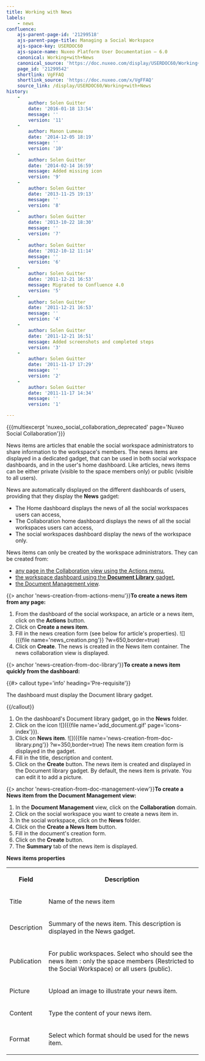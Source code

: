 ```yaml
---
title: Working with News
labels:
    - news
confluence:
    ajs-parent-page-id: '21299518'
    ajs-parent-page-title: Managing a Social Workspace
    ajs-space-key: USERDOC60
    ajs-space-name: Nuxeo Platform User Documentation — 6.0
    canonical: Working+with+News
    canonical_source: 'https://doc.nuxeo.com/display/USERDOC60/Working+with+News'
    page_id: '21299542'
    shortlink: VgFFAQ
    shortlink_source: 'https://doc.nuxeo.com/x/VgFFAQ'
    source_link: /display/USERDOC60/Working+with+News
history:
    - 
        author: Solen Guitter
        date: '2016-01-18 13:54'
        message: ''
        version: '11'
    - 
        author: Manon Lumeau
        date: '2014-12-05 18:19'
        message: ''
        version: '10'
    - 
        author: Solen Guitter
        date: '2014-02-14 16:59'
        message: Added missing icon
        version: '9'
    - 
        author: Solen Guitter
        date: '2013-11-25 19:13'
        message: ''
        version: '8'
    - 
        author: Solen Guitter
        date: '2013-10-22 18:30'
        message: ''
        version: '7'
    - 
        author: Solen Guitter
        date: '2012-10-12 11:14'
        message: ''
        version: '6'
    - 
        author: Solen Guitter
        date: '2011-12-21 16:53'
        message: Migrated to Confluence 4.0
        version: '5'
    - 
        author: Solen Guitter
        date: '2011-12-21 16:53'
        message: ''
        version: '4'
    - 
        author: Solen Guitter
        date: '2011-12-21 16:51'
        message: Added screenshots and completed steps
        version: '3'
    - 
        author: Solen Guitter
        date: '2011-11-17 17:29'
        message: ''
        version: '2'
    - 
        author: Solen Guitter
        date: '2011-11-17 14:34'
        message: ''
        version: '1'

---
```

{{{multiexcerpt 'nuxeo_social_collaboration_deprecated' page='Nuxeo Social Collaboration'}}}

News items are articles that enable the social workspace administrators to share information to the workspace's members. The news items are displayed in a dedicated gadget, that can be used in both social workspace dashboards, and in the user's home dashboard. Like articles, news items can be either private (visible to the space members only) or public (visible to all users).

News are automatically displayed on the different dashboards of users, providing that they display the **News** gadget:

*   The Home dashboard displays the news of all the social workspaces users can access,
*   The Collaboration home dashboard displays the news of all the social workspaces users can access,
*   The social workspaces dashboard display the news of the workspace only.

News items can only be created by the workspace administrators.
They can be created from:

*   [any page in the Collaboration view using the Actions menu](#news-creation-from-actions-menu),
*   [the workspace dashboard using the **Document Library** gadget](#news-creation-from-doc-library),
*   [the Document Management view](#news-creation-from-doc-management-view).

{{> anchor 'news-creation-from-actions-menu'}}**To create a news item from any page:**

1.  From the dashboard of the social workspace, an article or a news item, click on the **Actions** button.
2.  Click on **Create a news item**.
3.  Fill in the news creation form (see below for article's properties).
    ![]({{file name='news_creation.png'}} ?w=650,border=true)
4.  Click on **Create**.
    The news is created in the News item container. The news collaboration view is displayed.

{{> anchor 'news-creation-from-doc-library'}}**To create a news item quickly from the dashboard:**

{{#> callout type='info' heading='Pre-requisite'}}

The dashboard must display the Document library gadget.

{{/callout}}

1.  On the dashboard's Document library gadget, go in the **News** folder.
2.  Click on the icon ![]({{file name='add_document.gif' page='icons-index'}}).
3.  Click on **News item**.
    ![]({{file name='news-creation-from-doc-library.png'}} ?w=350,border=true)
    The news item creation form is displayed in the gadget.
4.  Fill in the title, description and content.
5.  Click on the **Create** button.
    The news item is created and displayed in the Document library gadget.
    By default, the news item is private. You can edit it to add a picture.

{{> anchor 'news-creation-from-doc-management-view'}}**To create a News item from the Document Management view:**

1.  In the **Document Management** view, click on the **Collaboration** domain.
2.  Click on the social workspace you want to create a news item in.
3.  In the social workspace, click on the **News** folder.
4.  Click on the **Create a News Item** button.
5.  Fill in the document's creation form.
6.  Click on the **Create** button.
7.  The **Summary** tab of the news item is displayed.

**News items properties**

<table><tbody><tr><th colspan="1">

Field

</th><th colspan="1">

Description

</th></tr><tr><td colspan="1">

Title

</td><td colspan="1">

Name of the news item

</td></tr><tr><td colspan="1">

Description

</td><td colspan="1">

Summary of the news item. This description is displayed in the News gadget.

</td></tr><tr><td colspan="1">

Publication

</td><td colspan="1">

For public workspaces. Select who should see the news item : only the space members (Restricted to the Social Workspace) or all users (public).

</td></tr><tr><td colspan="1">

Picture

</td><td colspan="1">

Upload an image to illustrate your news item.

</td></tr><tr><td colspan="1">

Content

</td><td colspan="1">

Type the content of your news item.

</td></tr><tr><td colspan="1">

Format

</td><td colspan="1">

Select which format should be used for the news item.

</td></tr></tbody></table>